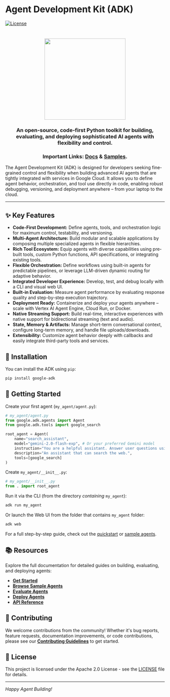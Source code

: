# Agent Development Kit (ADK)

[![License](https://img.shields.io/badge/License-Apache_2.0-blue.svg)](LICENSE)

<html>
    <h1 align="center">
      <img src="assets/agent-development-kit.png" width="256"/>
    </h1>
    <h3 align="center">
      An open-source, code-first Python toolkit for building, evaluating, and deploying sophisticated AI agents with flexibility and control.
    </h3>
    <h3 align="center">
      Important Links:
      <a href="https://google.github.io/adk-docs/">Docs</a> &
      <a href="https://github.com/google/adk-samples">Samples</a>.
    </h3>
</html>

The Agent Development Kit (ADK) is designed for developers seeking fine-grained control and flexibility when building advanced AI agents that are tightly integrated with services in Google Cloud. It allows you to define agent behavior, orchestration, and tool use directly in code, enabling robust debugging, versioning, and deployment anywhere – from your laptop to the cloud.

---

## ✨ Key Features

* **Code-First Development:** Define agents, tools, and orchestration logic for maximum control, testability, and versioning.
* **Multi-Agent Architecture:** Build modular and scalable applications by composing multiple specialized agents in flexible hierarchies.
* **Rich Tool Ecosystem:** Equip agents with diverse capabilities using pre-built tools, custom Python functions, API specifications, or integrating existing tools.
* **Flexible Orchestration:** Define workflows using built-in agents for predictable pipelines, or leverage LLM-driven dynamic routing for adaptive behavior.
* **Integrated Developer Experience:** Develop, test, and debug locally with a CLI and visual web UI.
* **Built-in Evaluation:** Measure agent performance by evaluating response quality and step-by-step execution trajectory.
* **Deployment Ready:** Containerize and deploy your agents anywhere – scale with Vertex AI Agent Engine, Cloud Run, or Docker.
* **Native Streaming Support:** Build real-time, interactive experiences with native support for bidirectional streaming (text and audio).
* **State, Memory & Artifacts:** Manage short-term conversational context, configure long-term memory, and handle file uploads/downloads.
* **Extensibility:** Customize agent behavior deeply with callbacks and easily integrate third-party tools and services.

## 🚀 Installation

You can install the ADK using `pip`:

```bash
pip install google-adk
```

## 🏁 Getting Started

Create your first agent (`my_agent/agent.py`):

```python
# my_agent/agent.py
from google.adk.agents import Agent
from google.adk.tools import google_search

root_agent = Agent(
    name="search_assistant",
    model="gemini-2.0-flash-exp", # Or your preferred Gemini model
    instruction="You are a helpful assistant. Answer user questions using Google Search when needed.",
    description="An assistant that can search the web.",
    tools=[google_search]
)
```

Create `my_agent/__init__.py`:

```python
# my_agent/__init__.py
from . import root_agent
```

Run it via the CLI (from the directory *containing* `my_agent`):

```bash
adk run my_agent
```

Or launch the Web UI from the folder that contains `my_agent` folder:

```bash
adk web
```

For a full step-by-step guide, check out the [quickstart](https://google.github.io/adk-docs/get-started/quickstart/) or [sample agents](https://github.com/google/adk-samples).

## 📚 Resources

Explore the full documentation for detailed guides on building, evaluating, and deploying agents:

*   **[Get Started](https://google.github.io/adk-docs/get-started/)**
*   **[Browse Sample Agents](https://github.com/google/adk-samples)**
*   **[Evaluate Agents](https://google.github.io/adk-docs/evaluate/)**
*   **[Deploy Agents](https://google.github.io/adk-docs/deploy/)**
*   **[API Reference](https://google.github.io/adk-docs/api-reference/)**

## 🤝 Contributing

We welcome contributions from the community! Whether it's bug reports, feature requests, documentation improvements, or code contributions, please see our [**Contributing Guidelines**](./CONTRIBUTING.md) to get started.

## 📄 License

This project is licensed under the Apache 2.0 License - see the [LICENSE](LICENSE) file for details.

---

*Happy Agent Building!*

